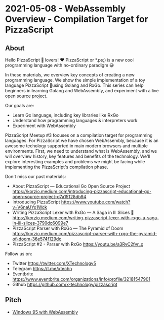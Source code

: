 # 2021-05-08 - WebAssembly Overview - Compilation Target for PizzaScript

## About

Hello PizzaScript 🍕 lovers! ❤️
PizzaScript or *.ps;) is a new cool programming language with no-ordinary paradigm 😀 

In these materials, we overview key concepts of creating a new programming language. We show the simple implementation of a toy language PizzaScript 🍕using Golang and RxGo. This series can help beginners in learning Golang and WebAssembly, and experiment with a live open source project. 

Our goals are:
- Learn Go language, including key libraries like RxGo
- Understand how programming languages & interpreters work
- Experiment with WebAssembly

PizzaScript Meetup #3 focuses on a compilation target for programming languages. For PizzaScript we have chosen WebAssembly, because it is an awesome techology supported in main modern browsers and multiple environments. First, we need to understand what is WebAssembly, and we will overview history, key features and benefits of the technology. We'll explore interesting examples and problems we might be facing while implementing the PizzaScript's compilation phase.

Don't miss our past materials:
- About PizzaScript — Educational Go Open Source Project https://korzio.medium.com/introducing-pizzascript-educational-go-open-source-project-d7a15128db94
- Introducing PizzaScript https://www.youtube.com/watch?v=V6naUYo1Wdk
- Writing PizzaScript Lexer with RxGo — A Saga in III Slices 🍕 https://korzio.medium.com/writing-pizzascript-lexer-with-rxgo-a-saga-in-iii-slices-3790dc6099e7
- PizzaScript Parser with RxGo — The Pyramid of Doom https://korzio.medium.com/pizzascript-parser-with-rxgo-the-pyramid-of-doom-36e574f129dc
- PizzaScript #2 - Parser with RxGo https://youtu.be/a3RvC2fvr_g

Follow us on:
- Twitter https://twitter.com/XTechnology5
- Telegram https://t.me/xtechn
- Eventbrite https://www.eventbrite.com/organizations/info/profile/32181547901
- Github https://github.com/x-technology/pizzascript

## Pitch

- [Windows 95 with WebAssembly](https://archive.org/details/win95_in_dosbox)